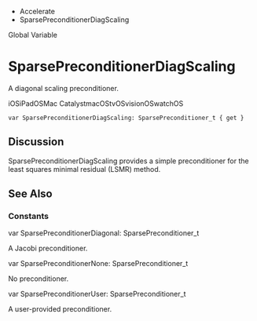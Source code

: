 

- Accelerate
-  SparsePreconditionerDiagScaling 

Global Variable

# SparsePreconditionerDiagScaling

A diagonal scaling preconditioner.

iOSiPadOSMac CatalystmacOStvOSvisionOSwatchOS

``` source
var SparsePreconditionerDiagScaling: SparsePreconditioner_t { get }
```

## Discussion

SparsePreconditionerDiagScaling provides a simple preconditioner for the least squares minimal residual (LSMR) method.

## See Also

### Constants

var SparsePreconditionerDiagonal: SparsePreconditioner_t

A Jacobi preconditioner.

var SparsePreconditionerNone: SparsePreconditioner_t

No preconditioner.

var SparsePreconditionerUser: SparsePreconditioner_t

A user-provided preconditioner.

